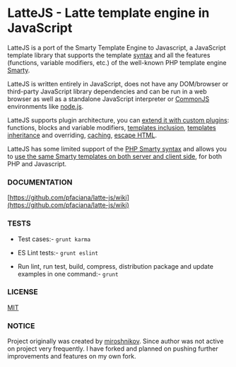 LatteJS - Latte template engine in JavaScript
======

LatteJS is a port of the Smarty Template Engine to Javascript, a JavaScript template library that supports the template [syntax](https://github.com/pfaciana/latte-js/wiki/syntax) and all the features (functions, variable modifiers, etc.) of the well-known PHP template engine [Smarty](http://www.smarty.net/).

LatteJS is written entirely in JavaScript, does not have any DOM/browser or third-party JavaScript library dependencies and can be run in a web browser as well as a standalone JavaScript interpreter or [CommonJS](http://www.commonjs.org/) environments like [node.js](https://nodejs.org/).

LatteJS supports plugin architecture, you can [extend it with custom plugins](https://github.com/pfaciana/latte-js/wiki/Create-Plugin): functions, blocks and variable modifiers, [templates inclusion](https://github.com/pfaciana/latte-js/wiki/Include-Templates), [templates inheritance](https://github.com/pfaciana/latte-js/wiki/Template-Inheritance) and overriding, [caching](https://github.com/pfaciana/latte-js/wiki/Caching), [escape HTML](https://github.com/pfaciana/latte-js/wiki/escape_html).

LatteJS has some limited support of the [PHP Smarty syntax](https://github.com/pfaciana/latte-js/wiki/syntax) and allows you to [use the same Smarty templates on both server and client side](https://github.com/pfaciana/latte-js/wiki/Smarty-template-in-javascript), for both PHP and Javascript.

### DOCUMENTATION

[https://github.com/pfaciana/latte-js/wiki](https://github.com/pfaciana/latte-js/wiki)

### TESTS

* Test cases:-
  ```grunt karma```

* ES Lint tests:-
  ```grunt eslint```

* Run lint, run test, build, compress, distribution package and update examples in one command:-
  ```grunt```

### LICENSE

[MIT](https://raw.githubusercontent.com/pfaciana/latte-js/master/LICENSE)

### NOTICE

Project originally was created by [miroshnikov](https://github.com/miroshnikov). Since author was not active on project very frequently. I have forked and planned on pushing further improvements and features on my own fork.
